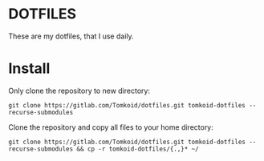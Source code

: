 # DOTFILES

These are my dotfiles, that I use daily.

# Install
Only clone the repository to new directory:

```
git clone https://gitlab.com/Tomkoid/dotfiles.git tomkoid-dotfiles --recurse-submodules
```

Clone the repository and copy all files to your home directory:

```
git clone https://gitlab.com/Tomkoid/dotfiles.git tomkoid-dotfiles --recurse-submodules && cp -r tomkoid-dotfiles/{.,}* ~/
